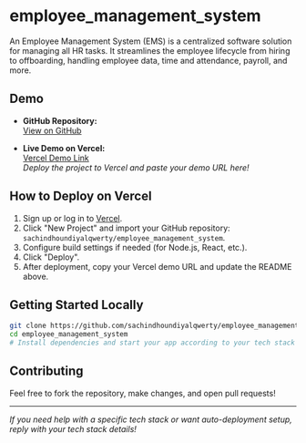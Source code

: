 # employee_management_system
An Employee Management System (EMS) is a centralized software solution for managing all HR tasks. It streamlines the employee lifecycle from hiring to offboarding, handling employee data, time and attendance, payroll, and more.

## Demo

- **GitHub Repository:**  
  [View on GitHub](https://github.com/sachindhoundiyalqwerty/employee_management_system)

- **Live Demo on Vercel:**  
  [Vercel Demo Link](#)  
  _Deploy the project to Vercel and paste your demo URL here!_

## How to Deploy on Vercel

1. Sign up or log in to [Vercel](https://vercel.com).
2. Click "New Project" and import your GitHub repository: `sachindhoundiyalqwerty/employee_management_system`.
3. Configure build settings if needed (for Node.js, React, etc.).
4. Click "Deploy".
5. After deployment, copy your Vercel demo URL and update the README above.

## Getting Started Locally

```bash
git clone https://github.com/sachindhoundiyalqwerty/employee_management_system.git
cd employee_management_system
# Install dependencies and start your app according to your tech stack (Node.js, React, etc.)
```

## Contributing

Feel free to fork the repository, make changes, and open pull requests!

---

_If you need help with a specific tech stack or want auto-deployment setup, reply with your tech stack details!_